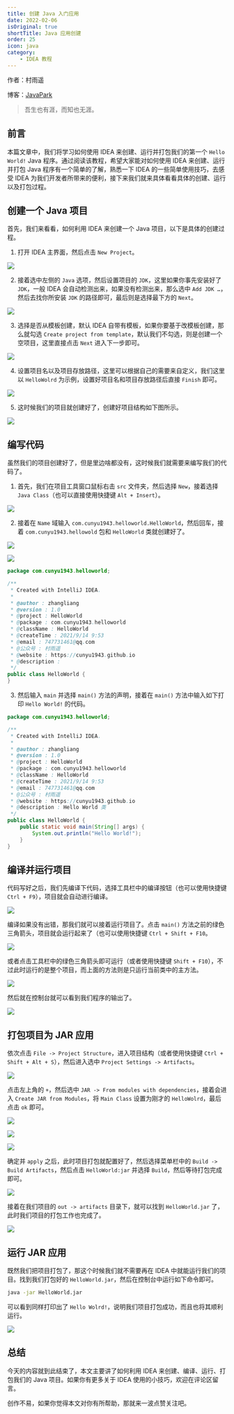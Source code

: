 ```yaml
---
title: 创建 Java 入门应用
date: 2022-02-06
isOriginal: true
shortTitle: Java 应用创建
order: 25
icon: java
category:
    - IDEA 教程
---
```


作者：村雨遥

博客：[JavaPark](https://cunyu1943.github.io/JavaPark)

> 吾生也有涯，而知也无涯。

## 前言

本篇文章中，我们将学习如何使用 IDEA 来创建、运行并打包我们的第一个 `Hello World!` Java 程序。通过阅读该教程，希望大家能对如何使用 IDEA 来创建、运行并打包 Java 程序有一个简单的了解，熟悉一下 IDEA 的一些简单使用技巧，去感受 IDEA 为我们开发者所带来的便利，接下来我们就来具体看看具体的创建、运行以及打包过程。

## 创建一个 Java 项目

首先，我们来看看，如何利用 IDEA 来创建一个 Java 项目，以下是具体的创建过程。

1.  打开 IDEA 主界面，然后点击 `New Project`。

![](./assets/20220206-java-quick-start-with-idea/new-pro.png)

2.  接着选中左侧的 `Java` 选项，然后设置项目的 `JDK`，这里如果你事先安装好了 `JDK`，一般 IDEA 会自动检测出来，如果没有检测出来，那么选中 `Add JDK …`，然后去找你所安装 `JDK` 的路径即可，最后则是选择最下方的 `Next`。

![](./assets/20220206-java-quick-start-with-idea/jdk-setting.png)

3.  选择是否从模板创建，默认 IDEA 自带有模板，如果你要基于改模板创建，那么就勾选 `Create project from template`，默认我们不勾选，则是创建一个空项目，这里直接点击 `Next` 进入下一步即可。

![](./assets/20220206-java-quick-start-with-idea/create-temp.png)

4.  设置项目名以及项目存放路径，这里可以根据自己的需要来自定义，我们这里以 `HelloWolrd` 为示例，设置好项目名和项目存放路径后直接 `Finish` 即可。

![](./assets/20220206-java-quick-start-with-idea/pro-path.png)

5.  这时候我们的项目就创建好了，创建好项目结构如下图所示。

![](./assets/20220206-java-quick-start-with-idea/pro-structure.png)

## 编写代码

虽然我们的项目创建好了，但是里边啥都没有，这时候我们就需要来编写我们的代码了。

1.  首先，我们在项目工具窗口鼠标右击 `src` 文件夹，然后选择 `New`，接着选择 `Java Class`（也可以直接使用快捷键 `Alt + Insert`）。

![](./assets/20220206-java-quick-start-with-idea/new-class.png)

2.  接着在 `Name` 域输入 `com.cunyu1943.helloworld.HelloWorld`，然后回车，接着 `com.cunyu1943.hellowold` 包和 `HelloWorld` 类就创建好了。

![](./assets/20220206-java-quick-start-with-idea/pkg.png)

![](./assets/20220206-java-quick-start-with-idea/hello-class.png)

```java
package com.cunyu1943.helloworld;

/**
 * Created with IntelliJ IDEA.
 *
 * @author : zhangliang
 * @version : 1.0
 * @project : HelloWorld
 * @package : com.cunyu1943.helloworld
 * @className : HelloWorld
 * @createTime : 2021/9/14 9:53
 * @email : 747731461@qq.com
 * @公众号 : 村雨遥
 * @website : https://cunyu1943.github.io
 * @description :
 */
public class HelloWorld {
}
```

3.  然后输入 `main` 并选择 `main()` 方法的声明，接着在 `main()` 方法中输入如下打印 `Hello World!` 的代码。

```java
package com.cunyu1943.helloworld;

/**
 * Created with IntelliJ IDEA.
 *
 * @author : zhangliang
 * @version : 1.0
 * @project : HelloWorld
 * @package : com.cunyu1943.helloworld
 * @className : HelloWorld
 * @createTime : 2021/9/14 9:53
 * @email : 747731461@qq.com
 * @公众号 : 村雨遥
 * @website : https://cunyu1943.github.io
 * @description : Hello World 类
 */
public class HelloWorld {
    public static void main(String[] args) {
        System.out.println("Hello World!");
    }
}
```

## 编译并运行项目

代码写好之后，我们先编译下代码，选择工具栏中的编译按钮（也可以使用快捷键 `Ctrl + F9`），项目就会自动进行编译。

![](./assets/20220206-java-quick-start-with-idea/build.png)

编译如果没有出错，那我们就可以接着运行项目了。点击 `main()` 方法之前的绿色三角箭头，项目就会运行起来了（也可以使用快捷键 `Ctrl + Shift + F10`。

![](./assets/20220206-java-quick-start-with-idea/run.png)

或者点击工具栏中的绿色三角箭头即可运行（或者使用快捷键 `Shift + F10`），不过此时运行的是整个项目，而上面的方法则是只运行当前类中的主方法。

![](./assets/20220206-java-quick-start-with-idea/key-run.png)

然后就在控制台就可以看到我们程序的输出了。

![](./assets/20220206-java-quick-start-with-idea/console-output.png)

## 打包项目为 JAR 应用

依次点击 `File -> Project Structure`，进入项目结构（或者使用快捷键 `Ctrl + Shift + Alt + S`），然后进入选中 `Project Settings -> Artifacts`。

![](./assets/20220206-java-quick-start-with-idea/pkg-jar.png)

点击左上角的 `+`，然后选中 `JAR -> From modules with dependencies`，接着会进入 `Create JAR from Modules`，将 `Main Class` 设置为刚才的 `HelloWolrd`，最后点击 `ok` 即可。

![](./assets/20220206-java-quick-start-with-idea/jar-setting.png)

![](./assets/20220206-java-quick-start-with-idea/manifest.png)

![](./assets/20220206-java-quick-start-with-idea/setting-apply.png)

确定并 `apply` 之后，此时项目打包就配置好了，然后选择菜单栏中的 `Build -> Build Artifacts`，然后点击 `HelloWorld:jar` 并选择 `Build`，然后等待打包完成即可。

![](./assets/20220206-java-quick-start-with-idea/artifacts-build.png)

接着在我们项目的 `out -> artifacts` 目录下，就可以找到 `HelloWorld.jar` 了，此时我们项目的打包工作也完成了。

![](./assets/20220206-java-quick-start-with-idea/finish-pkg.png)

## 运行 JAR 应用

既然我们把项目打包了，那这个时候我们就不需要再在 IDEA 中就能运行我们的项目。找到我们打包好的 `HelloWorld.jar`，然后在控制台中运行如下命令即可。

```bash
java -jar HelloWorld.jar
```

可以看到同样打印出了 `Hello Wolrd!`，说明我们项目打包成功，而且也将其顺利运行。

![](./assets/20220206-java-quick-start-with-idea/run-jar.png)

## 总结

今天的内容就到此结束了，本文主要讲了如何利用 IDEA 来创建、编译、运行、打包我们的 Java 项目。如果你有更多关于 IDEA 使用的小技巧，欢迎在评论区留言。

创作不易，如果你觉得本文对你有所帮助，那就来一波点赞关注吧。
